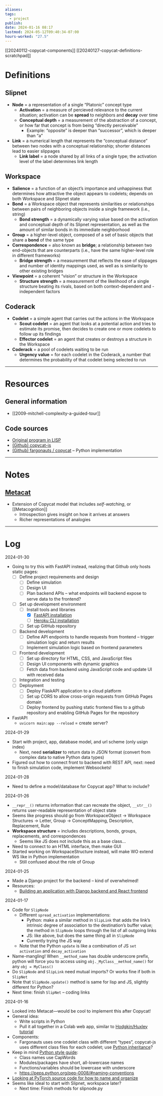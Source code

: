 ```yaml
---
aliases: 
tags:
  - project
publish: 
date: 2024-01-16 08:17
lastmod: 2024-05-12T09:40:34-07:00
hours-worked: "27.5"
---
```


[[20240112-copycat-components]]
[[20240127-copycat-definitions-scratchpad]]

# Definitions

## Slipnet

- **Node** = a representation of a single “Platonic” concept type
	- **Activation** = a measure of percieved relevance to the current situation; activation can be **spread** to neighbors and **decay** over time
	- **Conceptual depth** = a measurement of the abstraction of a concept, or how far that concept is from being “directly perceivable”
		- Example: “opposite” is deeper than “successor”, which is deeper than “a”
- **Link** = a numerical length that represents the “conceptual distance” between two nodes with a conceptual relationship; shorter distances lead to easier slippages
	- **Link label** = a node shared by all links of a single type; the activation level of the label determines link length

## Workspace

- **Salience** = a function of an object’s importance and unhappiness that determines how attractive the object appears to codelets; depends on both Workspace and Slipnet state
- **Bond** = a Workspace object that represents similarities or relationships between pairs of neighboring objects inside a single framework (i.e., string)
	- **Bond strength** = a dynamically varying value based on the activation and conceptual depth of its Slipnet representation, as well as the amount of similar bonds in its immediate neighborhood
- **Group** = a higher-level object, composed of a set of basic objects that share a **bond** of the same type
- **Correspondence** = also known as **bridge**; a relationship between two end-objects that are counterparts (i.e., have the same higher-level role in different frameworks)
	- **Bridge strength** = a measurement that reflects the ease of slippages and number of identity mappings used, as well as is similarity to other existing bridges
- **Viewpoint** = a coherent “vision” or structure in the Workspace
	- **Structure strength** = a measurement of the likelihood of a single structure beating its rivals, based on both context-dependent and -independent factors

## Coderack

- **Codelet** = a simple agent that carries out the actions in the Workspace
	- **Scout codelet** = an agent that looks at a potential action and tries to estimate its promise, then decides to create one or more codelets to follow up its findings
	- **Effector codelet** = an agent that creates or destroys a structure in the Workspace
- **Coderack** = a pool of codelets waiting to be run
	- **Urgency value** = for each codelet in the Coderack, a number that determines the probability of that codelet being selected to run

---
# Resources

## General information
- [[2009-mitchell-complexity-a-guided-tour]]

## Code sources

- [Original program in LISP](https://github.com/fargonauts/copycat-lisp)
- [(Github) copycat-js](https://github.com/Paul-G2/copycat-js?tab=readme-ov-file)
- [(Github) fargonauts / copycat](https://github.com/fargonauts/copycat?tab=readme-ov-file) – Python implementation

---

# Notes

## [Metacat](https://science.slc.edu/jmarshall/metacat/)

- Extension of Copycat model that includes *self-watching*, or [[Metacognition]]
	- Introspection gives insight on how it arrives at answers
	- Richer representations of analogies


---
# Log

2024-01-30
- Going to try this with FastAPI instead, realizing that Github only hosts static pages:
	- [ ] Define project requirements and design
		- [ ] Define simulation
		- [ ] Design UI
		- [ ] Plan backend APIs – what endpoints will backend expose to serve data to the frontend?
	- [ ] Set up development environment
		- [ ] Install tools and libraries
			- [x] [FastAPI installation](https://fastapi.tiangolo.com/#installation)
			- [ ] [Heroku CLI installation](https://devcenter.heroku.com/articles/getting-started-with-python#set-up)
		- [ ] Set up GitHub repository
	- [ ] Backend development
		- [ ] Define API endpoints to handle requests from frontend – trigger simulation logic and return results
		- [ ] Implement simulation logic based on frontend parameters
	- [ ] Frontend development
		- [ ] Set up directory for HTML, CSS, and JavaScript files
		- [ ] Design UI components with dynamic graphics
		- [ ] Fetch data from backend using JavaScript code and update UI with received data
	- [ ] Integration and testing
	- [ ] Deployment
		- [ ] Deploy FlaskAPI application to a cloud platform
		- [ ] Set up CORS to allow cross-origin requests from GitHub Pages domain
		- [ ] Deploy frontend by pushing static frontend files to a github repository and enabling GitHub Pages for the repository
- FastAPI
	- `uvicorn main:app --reload` = create server?

2024-01-29
- Start with project, app, database model, and url scheme (only usign index)
	- Next, need **serializer** to return data in JSON format (convert from complex data to native Python data types)
- Figured out how to connect front to backend with REST API, next: need to finish simulation code, implement Websockets!

2024-01-28
- Need to define a model/database for Copycat app? What to include?

2024-01-26
- `__repr__()` returns information that can recreate the object, `__str__()` returns user-readable representation of object state
- Seems like progress should go from WorkspaceObject → Workspace Structures → Letter, Group → ConceptMapping, Description, Replacement, Rule
- **Workspace structure** = includes descriptions, bonds, groups, replacements, and correspondences
	- Seems like JS does not include this as a base class…
- Need to connect to an HTML interface, then make GUI
- Started working on WorkspaceStructure instead, will make WO extend WS like in Python implementation
	- Still confused about the role of Group

2024-01-25
- Made a Django project for the backend – kind of overwhelmed!
- Resources:
	- [Building an application with Django backend and React frontend](https://www.digitalocean.com/community/tutorials/build-a-to-do-application-using-django-and-react#step-2-setting-up-the-apis)


2024-01-17
- Code for `SlipNode`
	- Different `spread_activation` implementations:
		- Python: make a similar method in `SlipLink` that adds the link’s intrinsic degree of association to the destination’s buffer value; the method in `SlipNode` loops through the list of all outgoing links
		- JS: like above, but does the same thing all in `SlipNode`
		- Currently trying the JS way
	- Note that the Python `update` is like a combination of JS `set activation` and `decay_activation`
- Name-mangling! When `__method_name` has double underscore prefix, python will force you to access using `obj._MyClass__method_name()` for any `obj = MyClass()`
- Do `SlipNode` and `SlipLink` need mutual imports? Or works fine if both in `SlipNet`
- Note that `SlipNode.update()` method is same for lisp and JS, slightly different for Python?
- Next time: finish `SlipNet` – coding links

2024-01-16
- Looked into Metacat—would be cool to implement this after Copycat!
- General idea:
	- Write scripts in Python
	- Pull it all together in a Colab web app, similar to [Hodgkin/Huxley tutorial](https://github.com/openworm/hodgkin_huxley_tutorial)
- Components: 
	- Fargonauts uses one codelet class with different “types”, copycat-js uses different class files for each codelet; use [Python inheritance](https://www.w3schools.com/python/python_inheritance.asp)?
- Keep in mind [Python style guide](https://peps.python.org/pep-0008/):
	- Class names use CapWords
	- Modules/packages have short, all-lowercase names
	- Functions/variables should be lowercase with underscore
	- https://peps.python.org/pep-0008/#naming-conventions
- [Looking at PyTorch source code for how to name and organize](https://github.com/pytorch/pytorch/tree/main/torch)
- Seems like ideal to start with Slipnet, workspace later?
	- Next time: Finish methods for slipnode.py